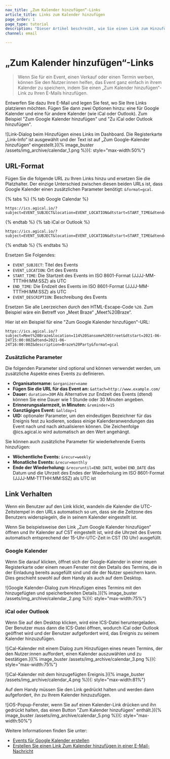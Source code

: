 ```yaml
---
nav_title: „Zum Kalender hinzufügen“-Links
article_title: Links zum Kalender hinzufügen
page_order: 1
page_type: tutorial
description: "Dieser Artikel beschreibt, wie Sie einen Link zum Hinzufügen zum Kalender in Ihre E-Mail-Kampagnen einfügen."
channel: email

---
```


# „Zum Kalender hinzufügen“-Links

> Wenn Sie für ein Event, einen Verkauf oder einen Termin werben, können Sie den Nutzer:innen helfen, das Event ganz einfach in ihrem Kalender zu speichern, indem Sie einen „Zum Kalender hinzufügen“-Link zu Ihren E-Mails hinzufügen.

Entwerfen Sie dazu Ihre E-Mail und legen Sie fest, wo Sie Ihre Links platzieren möchten. Fügen Sie dann zwei Optionen hinzu: eine für Google Kalender und eine für andere Kalender (wie iCal oder Outlook). Zum Beispiel "Zum Google Kalender hinzufügen" und "Zu iCal oder Outlook hinzufügen".

\![Link-Dialog beim Hinzufügen eines Links im Dashboard. Die Registerkarte „Link-Info“ ist ausgewählt und der Text ist auf „Zum Google-Kalender hinzufügen“ eingestellt.]({% image_buster /assets/img_archive/calendar_1.png %}){: style="max-width:50%"}

## URL-Format

Fügen Sie die folgende URL zu Ihren Links hinzu und ersetzen Sie die Platzhalter. Der einzige Unterschied zwischen diesen beiden URLs ist, dass Google Kalender einen zusätzlichen Parameter benötigt: `&format=gcal`.

{% tabs %}
{% tab Google Calendar %}

```
https://ics.agical.io/?subject=EVENT_SUBJECT&location=EVENT_LOCATION&dtstart=START_TIME&dtend=END_TIME&description=EVENT_DESCRIPTION&format=gcal
```

{% endtab %}
{% tab iCal or Outlook %}

```
https://ics.agical.io/?subject=EVENT_SUBJECT&location=EVENT_LOCATION&dtstart=START_TIME&dtend=END_TIME&description=EVENT_DESCRIPTION
```

{% endtab %}
{% endtabs %}

Ersetzen Sie Folgendes:

- `EVENT_SUBJECT`: Titel des Events
- `EVENT_LOCATION`: Ort des Events
- `START_TIME`: Die Startzeit des Events im ISO 8601-Format (JJJJ-MM-TTTHH:MM:SSZ) als UTC
- `END_TIME`: Die Endzeit des Events im ISO 8601-Format (JJJJ-MM-TTTHH:MM:SSZ) als UTC
- `EVENT_DESCRIPTION`: Beschreibung des Events

Ersetzen Sie alle Leerzeichen durch den HTML-Escape-Code `%20`. Zum Beispiel wäre ein Betreff von „Meet Braze“ „Meet%20Braze“.

Hier ist ein Beispiel für eine "Zum Google Kalender hinzufügen"-URL:

```
https://ics.agical.io/?subject=Meet%20Braze&location=114%20Sansome%20Street&dtstart=2021-06-24T15:00:00Z&dtend=2021-06-24T16:00:00Z&description=Braze%20Party&format=gcal
```

### Zusätzliche Parameter

Die folgenden Parameter sind optional und können verwendet werden, um zusätzliche Aspekte eines Events zu definieren.

- **Organisatorname:** `&organizer=name`
- **Fügen Sie die URL für das Event an:** `&attach=http://www.example.com/`
- **Dauer:** `duration=30M` Als Alternative zur Endzeit des Events (dtend) können Sie eine Dauer wie 1 Stunde oder 30 Minuten angeben.
- **Erinnerungsalarmzeit, in Minuten:** `&reminder=15`
- **Ganztägiges Event:** `&allday=1`
- **UID:** optionaler Parameter, um den eindeutigen Bezeichner für das Ereignis fest zu kodieren, sodass einige Kalenderanwendungen das Event nach und nach aktualisieren können. Die Zeichenfolge @ics.agical.io wird automatisch an den Wert angehängt.

Sie können auch zusätzliche Parameter für wiederkehrende Events hinzufügen:
- **Wöchentliche Events:** `&recur=weekly`
- **Monatliche Events:** `&recur=monthly`
- **Ende der Wiederholung:** `&recuruntil=END_DATE`, wobei `END_DATE` das Datum und die Uhrzeit des Endes der Wiederholung im ISO 8601-Format (JJJJ-MM-TTTHH:MM:SSZ) als UTC ist

## Link Verhalten

Wenn ein Benutzer auf den Link klickt, wandeln die Kalender die UTC-Zeitstempel in den URLs automatisch so um, dass sie die Zeitzone des Benutzers widerspiegeln, die in seinem Kalender eingestellt ist.

Wenn Sie beispielsweise den Link „Zum Google Kalender hinzufügen“ öffnen und Ihr Kalender auf CST eingestellt ist, wird die Uhrzeit des Events automatisch entsprechend der 15-Uhr-UTC-Zeit in CST (10 Uhr) ausgefüllt.

### Google Kalender

Wenn Sie darauf klicken, öffnet sich der Google-Kalender in einer neuen Registerkarte oder einem neuen Fenster mit den Details des Termins, die in der Einladung bereits ausgefüllt sind und die der Nutzer speichern kann. Dies geschieht sowohl auf dem Handy als auch auf dem Desktop.

\![Google Kalender-Dialog zum Hinzufügen eines Termins mit den hinzugefügten und speicherbereiten Details.]({% image_buster /assets/img_archive/calendar_2.png %}){: style="max-width:75%"}

### iCal oder Outlook

Wenn Sie auf den Desktop klicken, wird eine ICS-Datei heruntergeladen. Der Benutzer muss dann die ICS-Datei öffnen, wodurch iCal oder Outlook geöffnet wird und der Benutzer aufgefordert wird, das Ereignis zu seinem Kalender hinzuzufügen.

\![iCal-Kalender mit einem Dialog zum Hinzufügen eines neuen Termins, der den Nutzer:innen auffordert, einen Kalender auszuwählen und zu bestätigen.]({% image_buster /assets/img_archive/calendar_3.png %}){: style="max-width:75%"}

\![iCal-Kalender mit dem hinzugefügten Ereignis.]({% image_buster /assets/img_archive/calendar_4.png %}){: style="max-width:81%"}

Auf dem Handy müssen Sie den Link gedrückt halten und werden dann aufgefordert, ihn zu Ihrem Kalender hinzuzufügen.

\![iOS-Popup-Fenster, wenn Sie auf einen Kalender-Link drücken und ihn gedrückt halten, das einen Button "Zum Kalender hinzufügen" enthält.]({% image_buster /assets/img_archive/calendar_5.png %}){: style="max-width:50%"}

Weitere Informationen finden Sie unter:
* [Events für Google Kalender erstellen](https://developers.google.com/calendar/api/guides/create-events)
* [Erstellen Sie einen Link Zum Kalender hinzufügen in einer E-Mail-Nachricht](https://support.microsoft.com/en-us/office/create-an-add-to-calendar-link-in-an-email-message-34f8ea28-322a-4867-b423-2998f9634e59)


